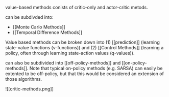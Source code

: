 value-based methods conists of critic-only and actor-critic metods.

can be subdivded into:

* [[Monte Carlo Methods]]
* [[Temporal Difference Methods]]

Value based methods can be broken down into (1) [[prediction]] (learning state-value functions (v-functions)) and (2) [[Control Methods]] (learning a policy, often through learning state-action values (q-values)).


can also be subdivided into [[off-policy-methods]] and [[on-policy-methods]]. Note that typical on-policy methods (e.g. SARSA) can easily be extented to be off-policy, but that this would be considered an extension of those algorithms.



![[critic-methods.png]]